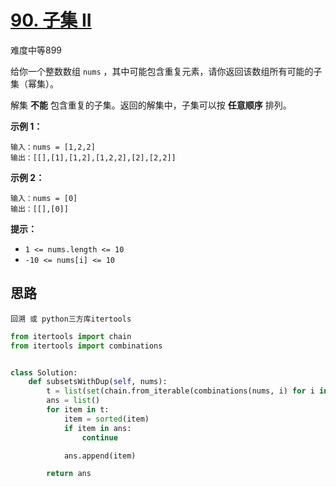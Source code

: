 # [90. 子集 II](https://leetcode.cn/problems/subsets-ii/)

难度中等899

给你一个整数数组 `nums` ，其中可能包含重复元素，请你返回该数组所有可能的子集（幂集）。

解集 **不能** 包含重复的子集。返回的解集中，子集可以按 **任意顺序** 排列。

 

**示例 1：**

```
输入：nums = [1,2,2]
输出：[[],[1],[1,2],[1,2,2],[2],[2,2]]
```

**示例 2：**

```
输入：nums = [0]
输出：[[],[0]]
```

 

**提示：**

- `1 <= nums.length <= 10`
- `-10 <= nums[i] <= 10`





## 思路

```
回溯 或 python三方库itertools
```

```python
from itertools import chain
from itertools import combinations


class Solution:
    def subsetsWithDup(self, nums):
        t = list(set(chain.from_iterable(combinations(nums, i) for i in range(len(nums) + 1))))
        ans = list()
        for item in t:
            item = sorted(item)
            if item in ans:
                continue

            ans.append(item)

        return ans
```

